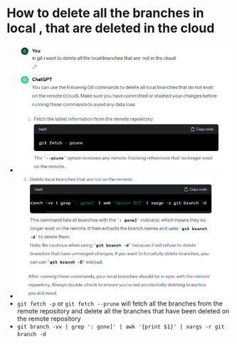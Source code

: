 # How to delete all the branches in local , that are deleted in the cloud


-  ![Alt text](image.png)
- ![Alt text](image-1.png)
- `git fetch -p` or `git fetch --prune` will fetch all the branches from the remote repository and delete all the branches that have been deleted on the remote repository
- `git branch -vv | grep ': gone]' | awk '{print $1}' | xargs -r git branch -d`